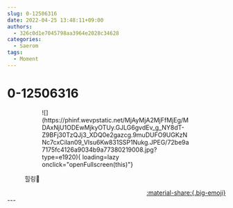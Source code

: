 ```yaml
---
slug: 0-12506316
date: 2022-04-25 13:48:11+09:00
authors:
  - 326c0d1e7045798aa3964e2028c34628
categories:
  - Saerom
tags:
  - Moment
---
```


# 0-12506316

<div class="post-container" markdown="1">
<div class="content-container md-sidebar__scrollwrap" markdown="1">


<figure markdown="1">
<figure markdown="1">
![](https://phinf.wevpstatic.net/MjAyMjA2MjFfMjEg/MDAxNjU1ODEwMjkyOTUy.GJLG6gvdEv_g_NY8dT-Z9BFj30TzQJj3_XDQ0e2gazcg.9muDUFO9UGKzNNc7cxCilan09_VIsu6Kw831SSP1Nukg.JPEG/72be9a7175fc4126a9034b9a77380219008.jpg?type=e1920){ loading=lazy onclick="openFullscreen(this)"}
</figure>
<figcaption>힐링🫠</figcaption>
</figure>


</div>
</div>

<div style="text-align: right;" markdown="1">
<a href="https://weverse.io/fromis9/moment/326c0d1e7045798aa3964e2028c34628/post/0-12506316" style="text-align: right;">:material-share:{.big-emoji}</a>
</div>
---
